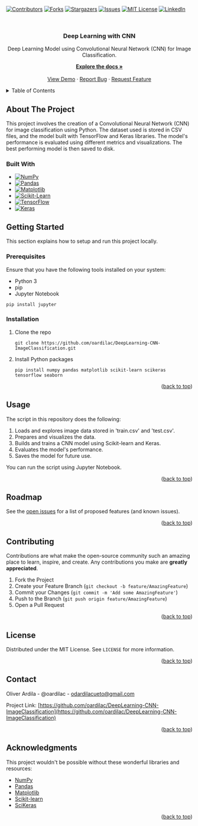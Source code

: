 <a name="readme-top"></a>
[![Contributors](https://shields.io/badge/Contributors-1-green)](https://github.com/oardilac/DeepLearning-CNN-ImageClassification/graphs/contributors)
[![Forks](https://img.shields.io/github/forks/oardilac/DeepLearning-CNN-ImageClassification)](https://github.com/oardilac/DeepLearning-CNN-ImageClassification/network/members)
[![Stargazers](https://img.shields.io/github/stars/oardilac/DeepLearning-CNN-ImageClassification)](https://github.com/oardilac/DeepLearning-CNN-ImageClassification/stargazers)
[![Issues](https://img.shields.io/github/issues/oardilac/DeepLearning-CNN-ImageClassification)](https://github.com/oardilac/DeepLearning-CNN-ImageClassification/issues)
[![MIT License](https://img.shields.io/github/license/oardilac/DeepLearning-CNN-ImageClassification)](https://github.com/oardilac/DeepLearning-CNN-ImageClassification/blob/main/LICENSE)
[![LinkedIn](https://img.shields.io/badge/-LinkedIn-black.svg?style=flat-square&logo=linkedin&colorB=555)](https://www.linkedin.com/in/oardilac/)

<br />
<div align="center">
    <h3 align="center">Deep Learning with CNN</h3>

   <p align="center">
    Deep Learning Model using Convolutional Neural Network (CNN) for Image Classification.
    <br />

  <p align="center">
    <a href="https://github.com/oardilac/DeepLearning-CNN-ImageClassification/"><strong>Explore the docs »</strong></a>
    <br />
    <br />
    <a href="https://github.com/oardilac/DeepLearning-CNN-ImageClassification/">View Demo</a>
    ·
    <a href="https://github.com/oardilac/DeepLearning-CNN-ImageClassification/issues">Report Bug</a>
    ·
    <a href="https://github.com/oardilac/DeepLearning-CNN-ImageClassification/issues">Request Feature</a>
  </p>
</div>


<!-- TABLE OF CONTENTS -->
<details>
  <summary>Table of Contents</summary>
  <ol>
    <li>
      <a href="#about-the-project">About The Project</a>
      <ul>
        <li><a href="#built-with">Built With</a></li>
      </ul>
    </li>
    <li>
      <a href="#getting-started">Getting Started</a>
      <ul>
        <li><a href="#prerequisites">Prerequisites</a></li>
        <li><a href="#installation">Installation</a></li>
      </ul>
    </li>
    <li><a href="#usage">Usage</a></li>
    <li><a href="#roadmap">Roadmap</a></li>
    <li><a href="#contributing">Contributing</a></li>
    <li><a href="#license">License</a></li>
    <li><a href="#contact">Contact</a></li>
    <li><a href="#acknowledgments">Acknowledgments</a></li>
  </ol>
</details>

<!-- ABOUT THE PROJECT -->
## About The Project

This project involves the creation of a Convolutional Neural Network (CNN) for image classification using Python. The dataset used is stored in CSV files, and the model built with TensorFlow and Keras libraries. The model's performance is evaluated using different metrics and visualizations. The best performing model is then saved to disk.

### Built With
* [![NumPy](https://img.shields.io/badge/NumPy-013243?style=for-the-badge&logo=numpy&logoColor=white)](https://numpy.org/)
* [![Pandas](https://img.shields.io/badge/Pandas-150458?style=for-the-badge&logo=pandas&logoColor=white)](https://pandas.pydata.org/)
* [![Matplotlib](https://img.shields.io/badge/Matplotlib-013243?style=for-the-badge&logo=matplotlib&logoColor=white)](https://matplotlib.org/)
* [![Scikit-Learn](https://img.shields.io/badge/Scikit_Learn-F7931E?style=for-the-badge&logo=scikit-learn&logoColor=white)](https://scikit-learn.org/)
* [![TensorFlow](https://img.shields.io/badge/TensorFlow-FF6F00?style=for-the-badge&logo=tensorflow&logoColor=white)](https://www.tensorflow.org/)
* [![Keras](https://img.shields.io/badge/Keras-D00000?style=for-the-badge&logo=keras&logoColor=white)](https://keras.io/)

<!-- GETTING STARTED -->
## Getting Started

This section explains how to setup and run this project locally. 

### Prerequisites

Ensure that you have the following tools installed on your system:
* Python 3
* pip
* Jupyter Notebook

```
pip install jupyter
```

### Installation

1. Clone the repo

    ```
    git clone https://github.com/oardilac/DeepLearning-CNN-ImageClassification.git
    ```

2. Install Python packages

    ```
    pip install numpy pandas matplotlib scikit-learn scikeras tensorflow seaborn
    ```

<p align="right">(<a href="#readme-top">back to top</a>)</p>

<!-- USAGE EXAMPLES -->
## Usage

The script in this repository does the following:

1. Loads and explores image data stored in 'train.csv' and 'test.csv'.
2. Prepares and visualizes the data.
3. Builds and trains a CNN model using Scikit-learn and Keras.
4. Evaluates the model's performance.
5. Saves the model for future use.

You can run the script using Jupyter Notebook.

<p align="right">(<a href="#readme-top">back to top</a>)</p>


<!-- ROADMAP -->
## Roadmap
See the [open issues](https://github.com/oardilac/DeepLearning-CNN-ImageClassification/issues) for a list of proposed features (and known issues).

<p align="right">(<a href="#readme-top">back to top</a>)</p>


<!-- CONTRIBUTING -->
## Contributing
Contributions are what make the open-source community such an amazing place to learn, inspire, and create. Any contributions you make are **greatly appreciated**.

1. Fork the Project
2. Create your Feature Branch (`git checkout -b feature/AmazingFeature`)
3. Commit your Changes (`git commit -m 'Add some AmazingFeature'`)
4. Push to the Branch (`git push origin feature/AmazingFeature`)
5. Open a Pull Request

<p align="right">(<a href="#readme-top">back to top</a>)</p>

<!-- LICENSE -->
## License
Distributed under the MIT License. See `LICENSE` for more information.

<p align="right">(<a href="#readme-top">back to top</a>)</p>


<!-- CONTACT -->
## Contact

Oliver Ardila - @oardilac - odardilacueto@gmail.com

Project Link: [https://github.com/oardilac/DeepLearning-CNN-ImageClassification](https://github.com/oardilac/DeepLearning-CNN-ImageClassification)

<p align="right">(<a href="#readme-top">back to top</a>)</p>

<!-- ACKNOWLEDGMENTS -->
## Acknowledgments

This project wouldn't be possible without these wonderful libraries and resources:

* [NumPy](https://numpy.org/)
* [Pandas](https://pandas.pydata.org/)
* [Matplotlib](https://matplotlib.org/)
* [Scikit-learn](https://scikit-learn.org/stable/)
* [SciKeras](https://github.com/adriangb/scikeras)

<p align="right">(<a href="#readme-top">back to top</a>)</p>